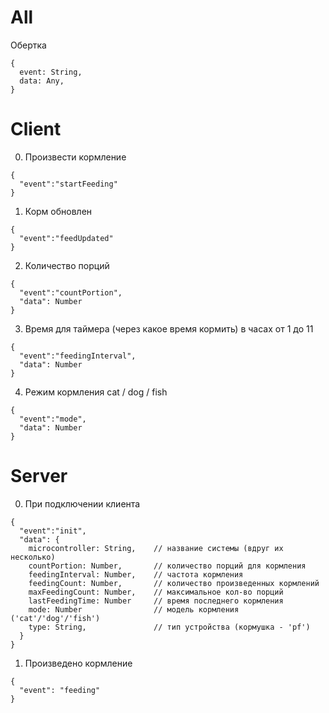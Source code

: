 # All

Обертка

```
{
  event: String,
  data: Any,
}
```

# Client

0. Произвести кормление

```
{
  "event":"startFeeding"
}
```

1. Корм обновлен

```
{
  "event":"feedUpdated"
}
```

2. Количество порций

```
{
  "event":"countPortion",
  "data": Number
}
```

3. Время для таймера (через какое время кормить) в часах от 1 до 11

```
{
  "event":"feedingInterval",
  "data": Number
}
```

4. Режим кормления cat / dog / fish

```
{
  "event":"mode",
  "data": Number
}
```

# Server

0. При подключении клиента

```
{
  "event":"init",
  "data": {
    microcontroller: String,    // название системы (вдруг их несколько)
    countPortion: Number,       // количество порций для кормления
    feedingInterval: Number,    // частота кормления
    feedingCount: Number,       // количество произведенных кормлений
    maxFeedingCount: Number,    // максимальное кол-во порций
    lastFeedingTime: Number     // время последнего кормления
    mode: Number                // модель кормления ('cat'/'dog'/'fish')
    type: String,               // тип устройства (кормушка - 'pf')
  }
}
```

1. Произведено кормление

```
{
  "event": "feeding"
}
```
